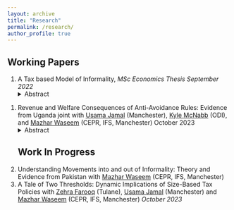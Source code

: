 ```yaml
---
layout: archive
title: "Research"
permalink: /research/
author_profile: true
---
```


<h2>Working Papers</h2>
<ol>
  <li>A Tax based Model of Informality, <i> MSc Economics Thesis September 2022</i></li>
<details>
  <summary>Abstract <i></i></summary> 
  <p>In low and middle-income countries, the informal sector constitutes a significant portion of GDP and employment, posing challenges for taxation and social protection. Tax evasion tends to be a major driver of informality even in developed countries Pappadà & Rogoff (2023). This paper develops a theoretical model to understand how firms choose between formal and informal operations in the presence of imperfect enforcement. The model, inspired by Roy’s classic self-selection theory, examines the relationship between firm productivity and profit in the context of taxation. It suggests that firms with higher productivity are more likely to operate in the formal sector if there is a wider dispersion in productivity among formal firms. This dispersion is influenced by government policies, such as tax rates, evasion and compliance costs, as well as support for formal businesses and availability of educated labor. The paper lays the groundwork for an in-depth study of how tax policy affects informality.</p>
</details>
 </ol> 
 <ol>
<li>Revenue and Welfare Consequences of Anti-Avoidance
Rules: Evidence from Uganda joint with <a href="https://research.manchester.ac.uk/en/persons/usama.jamal" target="_blank">Usama Jamal</a> (Manchester), <a href="https://odi.org/en/profile/kyle-mcnabb/" target="_blank">Kyle McNabb</a> (ODI), and <a href="https://www.mazharwaseem.com" target="_blank">Mazhar Waseem</a> (CEPR, IFS, Manchester)</i> October 2023 </li>

  <details>
  <summary>Abstract <i></i></summary> 
  <p>In this study, we examine the impact of Uganda’s transition from Thin Cap-
italization Rules (TCR) to Earnings Stripping Rules (ESR) in 2018 on corporate
profit shifting behaviour. Our preliminary findings suggest that the adoption
of ESR led to a significant decrease in both the leverage and interest expenses
of treated companies. Notably, this shift was associated with a decline in real
economic activity with both sales and investment going down after the reform.
Despite these reductions, the ESR regime enabled Uganda to generate higher rev-
enue compared to the TCR system. Additionally, our analysis indicates that ESR
specifically targets firms with high leverage relative to earnings, in contrast to
TCR, which focuses on companies utilizing debt financing over equity financing.
 </p>
</details>
  
<h2>Work In Progress</h2>
<li>Understanding Movements into and out of Informality: Theory and Evidence from Pakistan with <a href="https://www.mazharwaseem.com" target="_blank">Mazhar Waseem</a> (CEPR, IFS, Manchester)</li>

<li>A Tale of Two Thresholds: Dynamic Implications of Size-Based Tax Policies with <a href="https://zehrafarooq.com/" target="_blank">Zehra Farooq</a> (Tulane), <a href="https://research.manchester.ac.uk/en/persons/usama.jamal" target="_blank">Usama Jamal</a> (Manchester) and <a href="https://www.mazharwaseem.com" target="_blank">Mazhar Waseem</a> (CEPR, IFS, Manchester) <i> October 2023<i> </li>